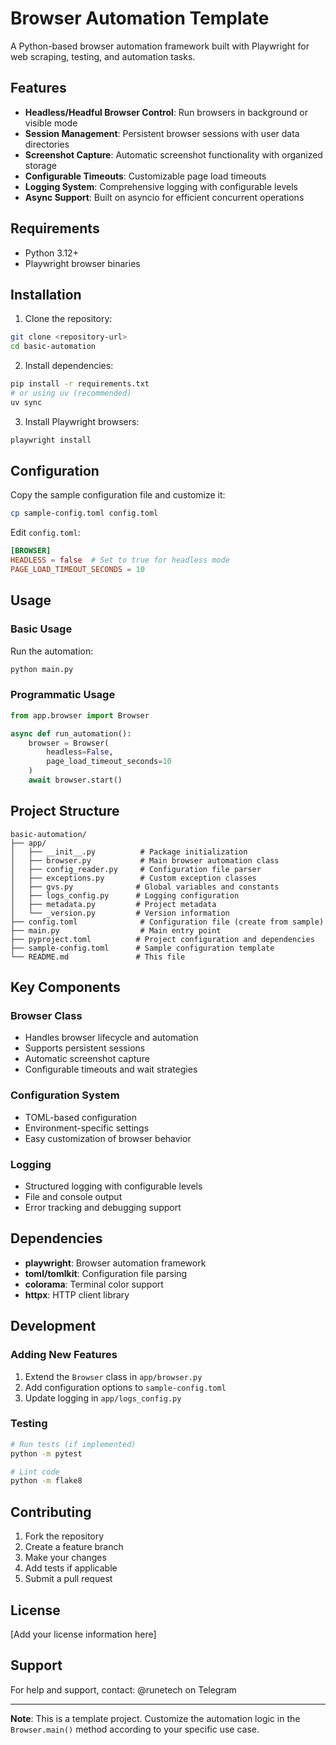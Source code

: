 # Browser Automation Template

A Python-based browser automation framework built with Playwright for web scraping, testing, and automation tasks.

## Features

- **Headless/Headful Browser Control**: Run browsers in background or visible mode
- **Session Management**: Persistent browser sessions with user data directories
- **Screenshot Capture**: Automatic screenshot functionality with organized storage
- **Configurable Timeouts**: Customizable page load timeouts
- **Logging System**: Comprehensive logging with configurable levels
- **Async Support**: Built on asyncio for efficient concurrent operations

## Requirements

- Python 3.12+
- Playwright browser binaries

## Installation

1. Clone the repository:
```bash
git clone <repository-url>
cd basic-automation
```

2. Install dependencies:
```bash
pip install -r requirements.txt
# or using uv (recommended)
uv sync
```

3. Install Playwright browsers:
```bash
playwright install
```

## Configuration

Copy the sample configuration file and customize it:

```bash
cp sample-config.toml config.toml
```

Edit `config.toml`:
```toml
[BROWSER]
HEADLESS = false  # Set to true for headless mode
PAGE_LOAD_TIMEOUT_SECONDS = 10
```

## Usage

### Basic Usage

Run the automation:
```bash
python main.py
```

### Programmatic Usage

```python
from app.browser import Browser

async def run_automation():
    browser = Browser(
        headless=False,
        page_load_timeout_seconds=10
    )
    await browser.start()
```

## Project Structure

```
basic-automation/
├── app/
│   ├── __init__.py          # Package initialization
│   ├── browser.py           # Main browser automation class
│   ├── config_reader.py     # Configuration file parser
│   ├── exceptions.py        # Custom exception classes
│   ├── gvs.py              # Global variables and constants
│   ├── logs_config.py      # Logging configuration
│   ├── metadata.py         # Project metadata
│   └── _version.py         # Version information
├── config.toml              # Configuration file (create from sample)
├── main.py                  # Main entry point
├── pyproject.toml          # Project configuration and dependencies
├── sample-config.toml      # Sample configuration template
└── README.md               # This file
```

## Key Components

### Browser Class
- Handles browser lifecycle and automation
- Supports persistent sessions
- Automatic screenshot capture
- Configurable timeouts and wait strategies

### Configuration System
- TOML-based configuration
- Environment-specific settings
- Easy customization of browser behavior

### Logging
- Structured logging with configurable levels
- File and console output
- Error tracking and debugging support

## Dependencies

- **playwright**: Browser automation framework
- **toml/tomlkit**: Configuration file parsing
- **colorama**: Terminal color support
- **httpx**: HTTP client library

## Development

### Adding New Features
1. Extend the `Browser` class in `app/browser.py`
2. Add configuration options to `sample-config.toml`
3. Update logging in `app/logs_config.py`

### Testing
```bash
# Run tests (if implemented)
python -m pytest

# Lint code
python -m flake8
```

## Contributing

1. Fork the repository
2. Create a feature branch
3. Make your changes
4. Add tests if applicable
5. Submit a pull request

## License

[Add your license information here]

## Support

For help and support, contact: @runetech on Telegram

---

**Note**: This is a template project. Customize the automation logic in the `Browser.main()` method according to your specific use case.
